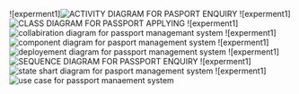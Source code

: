 ![experment1]![ACTIVITY DIAGRAM FOR PASPORT ENQUIRY](https://user-images.githubusercontent.com/114128307/192435065-9641c745-144f-4c1d-829a-aeee8e9b68e9.JPG)
![experment1]![CLASS DIAGRAM FOR PASSPORT APPLYING](https://user-images.githubusercontent.com/114128307/192435205-93792bd7-def1-4f53-af0c-30a2c0815e27.JPG)
![experment1]![collabiration diagram for passport managemant system](https://user-images.githubusercontent.com/114128307/192435298-75f7fdd8-47d4-4325-964e-e0301c786b45.JPG)
![experment1]![component diagram for pasport management system](https://user-images.githubusercontent.com/114128307/192435354-32716500-09de-47a4-b65e-45c8927263b1.JPG)
![experment1]![deployement diagram for passport management system](https://user-images.githubusercontent.com/114128307/192435405-5b9a00da-8394-4c9c-940a-f9119323e825.JPG)
![experment1]![SEQUENCE DIAGRAM FOR PASSPORT ENQUIRY](https://user-images.githubusercontent.com/114128307/192435480-a3c99291-f188-4e5d-b373-2391f218b173.JPG)
![experment1]![state shart diagram for pasport management system](https://user-images.githubusercontent.com/114128307/192435501-db2642bb-792c-4740-ba8c-c38773c0a3e8.JPG)
![experment1]![use case for passport manaement system](https://user-images.githubusercontent.com/114128307/192436637-df228496-b7ec-42cb-9429-0630ccdbf154.JPG)
